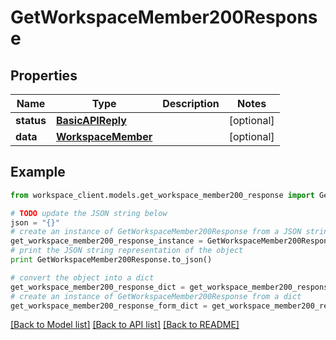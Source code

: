 # GetWorkspaceMember200Response


## Properties
Name | Type | Description | Notes
------------ | ------------- | ------------- | -------------
**status** | [**BasicAPIReply**](BasicAPIReply.md) |  | [optional] 
**data** | [**WorkspaceMember**](WorkspaceMember.md) |  | [optional] 

## Example

```python
from workspace_client.models.get_workspace_member200_response import GetWorkspaceMember200Response

# TODO update the JSON string below
json = "{}"
# create an instance of GetWorkspaceMember200Response from a JSON string
get_workspace_member200_response_instance = GetWorkspaceMember200Response.from_json(json)
# print the JSON string representation of the object
print GetWorkspaceMember200Response.to_json()

# convert the object into a dict
get_workspace_member200_response_dict = get_workspace_member200_response_instance.to_dict()
# create an instance of GetWorkspaceMember200Response from a dict
get_workspace_member200_response_form_dict = get_workspace_member200_response.from_dict(get_workspace_member200_response_dict)
```
[[Back to Model list]](../README.md#documentation-for-models) [[Back to API list]](../README.md#documentation-for-api-endpoints) [[Back to README]](../README.md)



